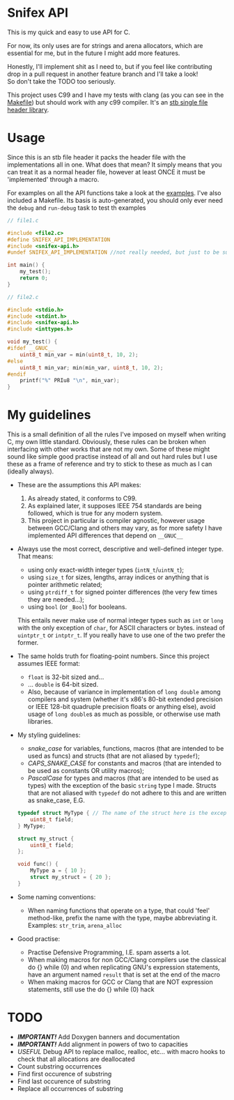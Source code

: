 # Snifex API

This is my quick and easy to use API for C.

For now, its only uses are for strings and arena allocators, which are essential for me, but in the future I might add more features.

Honestly, I'll implement shit as I need to, but if you feel like contributing drop in a pull request in another feature branch and I'll take a look!\
So don't take the TODO too seriously.

This project uses C99 and I have my tests with clang (as you can see in the [Makefile](./Makefile)) but should work with any c99 compiler.
It's an [stb single file header library](https://github.com/nothings/stb).

# Usage
Since this is an stb file header it packs the header file with the implementations all in one. What does that mean?
It simply means that you can treat it as a normal header file, however at least ONCE it must be 'implemented' through a macro.

For examples on all the API functions take a look at the [examples](./src/all_examples.c).
I've also included a Makefile. Its basis is auto-generated, you should only ever need the `debug` and `run-debug` task to test
th examples
```c
// file1.c

#include <file2.c>
#define SNIFEX_API_IMPLEMENTATION
#include <snifex-api.h>
#undef SNIFEX_API_IMPLEMENTATION //not really needed, but just to be sure

int main() {
    my_test();
    return 0;
}

// file2.c

#include <stdio.h>
#include <stdint.h>
#include <snifex-api.h>
#include <inttypes.h>

void my_test() {
#ifdef __GNUC__
    uint8_t min_var = min(uint8_t, 10, 2);
#else
    uint8_t min_var; min(min_var, uint8_t, 10, 2);
#endif
    printf("%" PRIu8 "\n", min_var);
}
```

# My guidelines
This is a small definition of all the rules I've imposed on myself when writing C, my own little standard.
Obviously, these rules can be broken when interfacing with other works that are not my own.
Some of these might sound like simple good practise instead of all and out hard rules but I use these as a frame of reference and try
to stick to these as much as I can (ideally always).

- These are the assumptions this API makes:
    1. As already stated, it conforms to C99.
    2. As explained later, it supposes IEEE 754 standards are being followed, which is true for any modern system.
    3. This project in particular is compiler agnostic, however usage between GCC/Clang and others may vary, as for more safety
    I have implemented API differences that depend on `__GNUC__`

- Always use the most correct, descriptive and well-defined integer type. That means:
    - using only exact-width integer types (`intN_t`/`uintN_t`);
    - using `size_t` for sizes, lengths, array indices or anything that is pointer arithmetic related;
    - using `ptrdiff_t` for signed pointer differences (the very few times they are needed...);
    - using `bool` (or `_Bool`) for booleans.

    This entails never make use of normal integer types such as `int` or `long` with the only exception of `char`,
    for ASCII characters or bytes.
    instead of `uintptr_t` or `intptr_t`. If you really have to use one of the two prefer the former.

- The same holds truth for floating-point numbers. Since this project assumes IEEE format:
    - `float` is 32-bit sized and...
    - ... `double` is 64-bit sized.
    - Also, because of variance in implementation of `long double` among compilers and system (whether it's x86's
    80-bit extended precision or IEEE 128-bit quadruple precision floats or anything else), avoid usage of `long double`s
    as much as possible, or otherwise use math libraries.

- My styling guidelines:
    - *snake_case* for variables, functions, macros (that are intended to be used as funcs) and structs (that are not aliased by `typedef`);
    - *CAPS_SNAKE_CASE* for constants and macros (that are intended to be used as constants OR utility macros);
    - *PascalCase* for types and macros (that are intended to be used as types) with the exception of the basic `string` type I made.
    Structs that are not aliased with `typedef` do not adhere to this and are written as snake_case, E.G. 
    ```c
    typedef struct MyType { // The name of the struct here is the exception, since I'm aliasing anyways
        uint8_t field;
    } MyType;

    struct my_struct {
        uint8_t field;
    };

    void func() {
        MyType a = { 10 };
        struct my_struct = { 20 };
    }
    ```


- Some naming conventions:
    - When naming functions that operate on a type, that could 'feel' method-like, prefix the name with the type,
    maybe abbreviating it. Examples: `str_trim`, `arena_alloc`

- Good practise:
    - Practise Defensive Programming, I.E. spam asserts a lot.
    - When making macros for non GCC/Clang compilers use the classical do {} while (0) and when replicating GNU's expression statements,
    have an argument named `result` that is set at the end of the macro
    - When making macros for GCC or Clang that are NOT expression statements, still use the do {} while (0) hack

# TODO

- ***IMPORTANT!*** Add Doxygen banners and documentation
- ***IMPORTANT!*** Add alignment in powers of two to capacities
- *USEFUL* Debug API to replace malloc, realloc, etc... with macro hooks to check that all allocations are deallocated
- Count substring occurrences
- Find first occurence of substring
- Find last occurence of substring
- Replace all occurrences of substring




